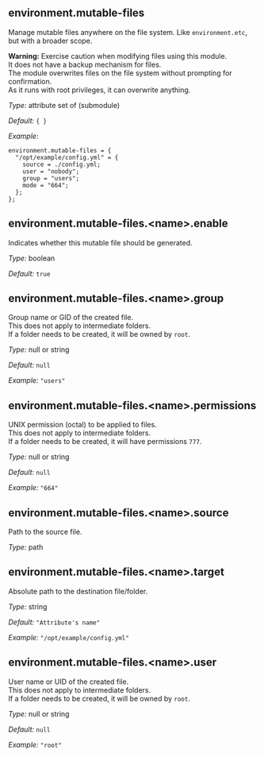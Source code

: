 ## environment\.mutable-files

Manage mutable files anywhere on the file system\.
Like `environment.etc`, but with a broader scope\.

**Warning:** Exercise caution when modifying files using this module\.  
It does not have a backup mechanism for files\.  
The module overwrites files on the file system without prompting for confirmation\.  
As it runs with root privileges, it can overwrite anything\.

_Type:_
attribute set of (submodule)

_Default:_
`{ }`

_Example:_

```
environment.mutable-files = {
  "/opt/example/config.yml" = {
    source = ./config.yml;
    user = "nobody";
    group = "users";
    mode = "664";
  };
};

```

## environment\.mutable-files\.\<name>\.enable

Indicates whether this mutable file should be generated\.

_Type:_
boolean

_Default:_
`true`

## environment\.mutable-files\.\<name>\.group

Group name or GID of the created file\.  
This does not apply to intermediate folders\.  
If a folder needs to be created, it will be owned by `root`\.

_Type:_
null or string

_Default:_
`null`

_Example:_
`"users"`

## environment\.mutable-files\.\<name>\.permissions

UNIX permission (octal) to be applied to files\.  
This does not apply to intermediate folders\.  
If a folder needs to be created, it will have permissions `777`\.

_Type:_
null or string

_Default:_
`null`

_Example:_
`"664"`

## environment\.mutable-files\.\<name>\.source

Path to the source file\.

_Type:_
path

## environment\.mutable-files\.\<name>\.target

Absolute path to the destination file/folder\.

_Type:_
string

_Default:_
`"Attribute's name"`

_Example:_
`"/opt/example/config.yml"`

## environment\.mutable-files\.\<name>\.user

User name or UID of the created file\.  
This does not apply to intermediate folders\.  
If a folder needs to be created, it will be owned by `root`\.

_Type:_
null or string

_Default:_
`null`

_Example:_
`"root"`
